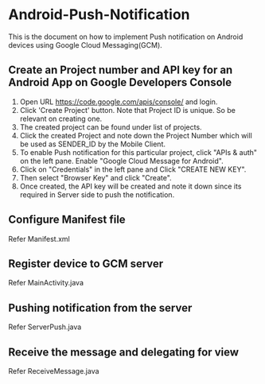 Android-Push-Notification
=========================

This is the document on how to implement Push notification on Android devices using Google Cloud Messaging(GCM).

Create an Project number and API key for an Android App on Google Developers Console
------------------------------------------------------------------------------------

1. Open URL  https://code.google.com/apis/console/  and login.
2. Click 'Create Project' button. Note that Project ID is unique. So be relevant on creating one.
3. The created project can be found under list of projects.
4. Click the created Project and note down the Project Number which will be used as SENDER_ID by the Mobile Client.
5. To enable Push notification for this particular project, click "APIs & auth" on the left pane. Enable "Google Cloud Message for Android".
6. Click on "Credentials" in the left pane and Click "CREATE NEW KEY".
7. Then select "Browser Key" and click "Create".
8. Once created, the API key will be created and note it down since its required in Server side to push the notification.

Configure Manifest file 
-----------------------

Refer Manifest.xml
    
    
Register device to GCM server  
-----------------------------

Refer MainActivity.java

Pushing notification from the server
------------------------------------

Refer ServerPush.java


Receive the message and delegating for view  
-------------------------------------------

Refer ReceiveMessage.java
